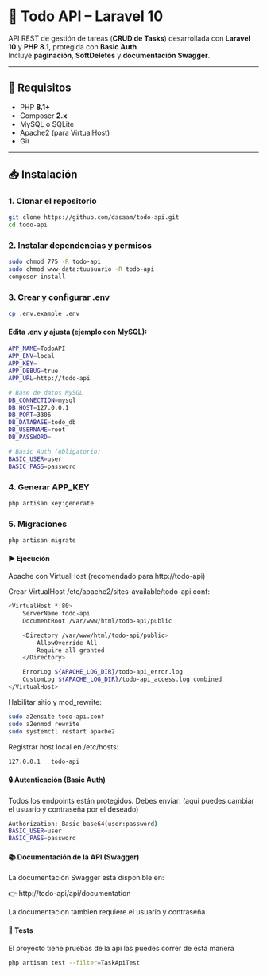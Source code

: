 # 📌 Todo API – Laravel 10

API REST de gestión de tareas (**CRUD de Tasks**) desarrollada con **Laravel 10** y **PHP 8.1**, protegida con **Basic Auth**.  
Incluye **paginación**, **SoftDeletes** y **documentación Swagger**.

---

## 🚀 Requisitos

- PHP **8.1+**
- Composer **2.x**
- MySQL o SQLite
- Apache2 (para VirtualHost)
- Git

---

## 📥 Instalación

### 1. Clonar el repositorio

``` bash
git clone https://github.com/dasaam/todo-api.git
cd todo-api
```

### 2. Instalar dependencias y permisos
``` bash
sudo chmod 775 -R todo-api
sudo chmod www-data:tuusuario -R todo-api
composer install
```


### 3. Crear y configurar .env
``` bash
cp .env.example .env
```

#### Edita .env y ajusta (ejemplo con MySQL):
``` bash
APP_NAME=TodoAPI
APP_ENV=local
APP_KEY=
APP_DEBUG=true
APP_URL=http://todo-api

# Base de datos MySQL
DB_CONNECTION=mysql
DB_HOST=127.0.0.1
DB_PORT=3306
DB_DATABASE=todo_db
DB_USERNAME=root
DB_PASSWORD=

# Basic Auth (obligatorio)
BASIC_USER=user
BASIC_PASS=password
```


### 4. Generar APP_KEY
``` bash
php artisan key:generate
```

### 5. Migraciones 
``` bash
php artisan migrate
```

#### ▶️ Ejecución
Apache con VirtualHost (recomendado para http://todo-api)

Crear VirtualHost /etc/apache2/sites-available/todo-api.conf:
``` bash
<VirtualHost *:80>
    ServerName todo-api
    DocumentRoot /var/www/html/todo-api/public

    <Directory /var/www/html/todo-api/public>
        AllowOverride All
        Require all granted
    </Directory>

    ErrorLog ${APACHE_LOG_DIR}/todo-api_error.log
    CustomLog ${APACHE_LOG_DIR}/todo-api_access.log combined
</VirtualHost>
```

Habilitar sitio y mod_rewrite:
``` bash
sudo a2ensite todo-api.conf
sudo a2enmod rewrite
sudo systemctl restart apache2
```

Registrar host local en /etc/hosts:
``` bash
127.0.0.1   todo-api
```

#### 🔒 Autenticación (Basic Auth)
Todos los endpoints están protegidos. Debes enviar: (aqui puedes cambiar el usuario y contraseña por el deseado)
``` bash
Authorization: Basic base64(user:password)
BASIC_USER=user
BASIC_PASS=password
```

#### 📚 Documentación de la API (Swagger)

La documentación Swagger está disponible en:

👉 http://todo-api/api/documentation

La documentacion tambien requiere el usuario y contraseña

#### 🧪 Tests
El proyecto tiene pruebas de la api las puedes correr de esta manera

``` bash
php artisan test --filter=TaskApiTest
```